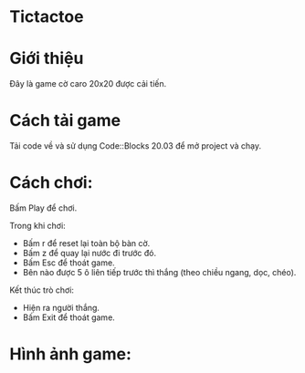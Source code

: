 # Tictactoe
# Giới thiệu
Đây là game cờ caro 20x20 được cải tiến.
# Cách tải game
Tải code về và sử dụng Code::Blocks 20.03 để mở project và chạy.
# Cách chơi:

Bấm Play để chơi.

Trong khi chơi: 
- Bấm r để reset lại toàn bộ bàn cờ.
- Bấm z để quay lại nước đi trước đó.
- Bấm Esc để thoát game.
- Bên nào được 5 ô liên tiếp trước thì thắng (theo chiều ngang, dọc, chéo).

Kết thúc trò chơi: 
- Hiện ra người thắng.
- Bấm Exit để thoát game.

# Hình ảnh game:
